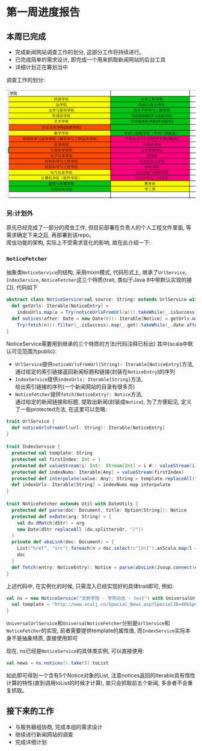 # 第一周进度报告
## 本周已完成

- 完成新闻网站调查工作的划分, 这部分工作将持续进行。
- 已完成简单的需求设计, 即完成一个用来抓取新闻网站的后台工具
- 详细计划正在筹划当中

调查工作的划分:

![](week1_works.png)

### 另:计划外

原先已经完成了一部分的爬虫工作, 但目前部署在负责人的个人工程文件里面, 等需求确定下来之后, 再部署到该repo。<br />
爬虫功能的架构, 实际上不受需求变化的影响, 故在此介绍一下:

### `NoticeFetcher`

抽象类`NoticeService`的结构, 采用mixin模式, 代码形式上, 继承了`UrlService`, `IndexService`, `NoticeFetcher`这三个特质(trait, 类似于Java 8中带默认实现的接口), 代码如下

```scala
abstract class NoticeService(val source: String) extends UrlService with IndexService with NoticeFetcher {
  def getUrls: Iterable[NoticeEntry] =
    indexUrls.map(u ⇒ Try(noticeUrlsFromUrl(u))).takeWhile(_.isSuccess).flatMap(_.get) //注意indexUrls和noticeUrlsFromUrl方法未实现
  def notices(after: Date = new Date(0)): Iterable[Notice] = getUrls.map(n ⇒
    Try(fetch(n))).filter(_.isSuccess).map(_.get).takeWhile(_.date.after(after)) //注意fetch方法未实现
}
```

NoticeService需要用到继承的三个特质的方法(代码注释已标出)
其中(scala中默认可见范围为public):
- `UrlService`提供`noticeUrlsFromUrl(String): Iterable[NoticeEntry]`方法,<br />通过给定的索引链接返回新闻标题和链接(封装在`NoticeEntry`)的序列
- `IndexService`提供`indexUrls: Iterable[String]`方法,<br />给出索引链接的序列(一个新闻网站的目录有很多页)
- `NoticeFetcher`提供`fetch(NoticeEntry): Notice`方法,<br />通过给定的新闻链接和标题, 提取出新闻(封装成`Notice`), 为了方便起见, 定义了一些protected方法, 在这里可以忽略:

```scala
trait UrlService {
  def noticeUrlsFromUrl(url: String): Iterable[NoticeEntry]
}

trait IndexService {
  protected val template: String
  protected val firstIndex: Int = 1
  protected def valueStream(i: Int): Stream[Int] = i #:: valueStream(i + 1)
  protected def indexNums: Iterable[Any] = valueStream(firstIndex)
  protected def interpolate(value: Any): String = template.replaceAll("<index>", value.toString)
  def indexUrls: Iterable[String] = indexNums map interpolate
}

trait NoticeFetcher extends Util with DateUtils {
  protected def parse(doc: Document, title: Option[String]): Notice
  protected def exDate(arg: String) = {
    val du.dMatch(dStr) = arg
    new Date(dStr replaceAll (du.splittersOr, "/"))
  }
  private def absLink(doc: Document) = {
    List("href", "src").foreach(n ⇒ doc.select(s"[$n]").asScala.map(l ⇒ l.attr(n, l.attr(s"abs:$n"))))
    doc
  }
  def fetch(entry: NoticeEntry): Notice = parse(absLink(Jsoup.connect(entry.url).get), entry.title)
}
```

上述代码中, 在实例化的时候, 只需混入已经实现好的具体trait即可, 例如:

```scala
val ns = new NoticeService("文新学院 - 学院动态 - test") with UniversalUrlService with UniversalNoticeFetcher with IndexService {
  val template = "http://www.sculj.cn/Special_News.asp?SpecialID=40&SpecialName=%D1%A7%D4%BA%B6%AF%CC%AC&page=<index>"
}
```

`UniversalUrlService`和`UniversalNoticeFetcher`分别是`UrlService`和`NoticeFetcher`的实现, 前者需要提供template的属性值, 而`IndexService`实际本身不是抽象特质, 直接使用即可

现在, ns已经是`NoticeService`的具体类实例, 可以直接使用:

```scala
val news = ns.notices().take(5).toList
```

如此即可得到一个含有5个Notice对象的List, 注意notices返回的Iterable具有惰性计算的特性(直到调用toList的时候才计算), 故只会抓取前五个新闻, 多余者不会重复抓取。

## 接下来的工作

- 与服务器组协商, 完成本组的需求设计
- 继续进行新闻网站的调查
- 完成详细计划
